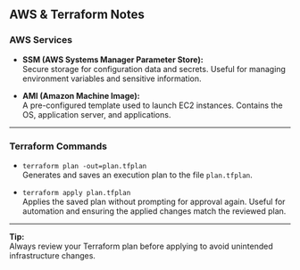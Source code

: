 ## AWS & Terraform Notes

### AWS Services

- **SSM (AWS Systems Manager Parameter Store):**  
    Secure storage for configuration data and secrets. Useful for managing environment variables and sensitive information.

- **AMI (Amazon Machine Image):**  
    A pre-configured template used to launch EC2 instances. Contains the OS, application server, and applications.

---

### Terraform Commands

- `terraform plan -out=plan.tfplan`  
    Generates and saves an execution plan to the file `plan.tfplan`.

- `terraform apply plan.tfplan`  
    Applies the saved plan without prompting for approval again. Useful for automation and ensuring the applied changes match the reviewed plan.

---

**Tip:**  
Always review your Terraform plan before applying to avoid unintended infrastructure changes.